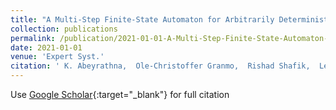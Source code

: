 ```yaml
---
title: "A Multi-Step Finite-State Automaton for Arbitrarily Deterministic Tsetlin Machine Learning"
collection: publications
permalink: /publication/2021-01-01-A-Multi-Step-Finite-State-Automaton-for-Arbitrarily-Deterministic-Tsetlin-Machine-Learning
date: 2021-01-01
venue: 'Expert Syst.'
citation: ' K. Abeyrathna,  Ole-Christoffer Granmo,  Rishad Shafik,  Lei Jiao,  Adrian Wheeldon,  Alex Yakovlev,  Jie Lei,  Morten Goodwin, &quot;A Multi-Step Finite-State Automaton for Arbitrarily Deterministic Tsetlin Machine Learning.&quot; Expert Syst., 2021.'
---
```

Use [Google Scholar](https://scholar.google.com/scholar?q=A+Multi+Step+Finite+State+Automaton+for+Arbitrarily+Deterministic+Tsetlin+Machine+Learning){:target="_blank"} for full citation